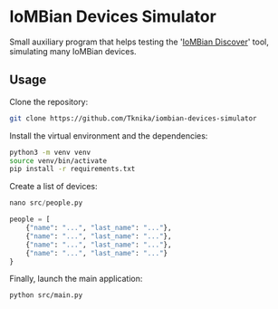 # IoMBian Devices Simulator

Small auxiliary program that helps testing the '[IoMBian Discover](https://github.com/Tknika/iombian-discover)' tool, simulating many IoMBian devices.

## Usage

Clone the repository:

```bash
git clone https://github.com/Tknika/iombian-devices-simulator
```

Install the virtual environment and the dependencies:

```bash
python3 -m venv venv
source venv/bin/activate
pip install -r requirements.txt
```

Create a list of devices:

```python
nano src/people.py

people = [
    {"name": "...", "last_name": "..."},
    {"name": "...", "last_name": "..."},
    {"name": "...", "last_name": "..."},
    {"name": "...", "last_name": "..."}
}
```

Finally, launch the main application:

```
python src/main.py
```
